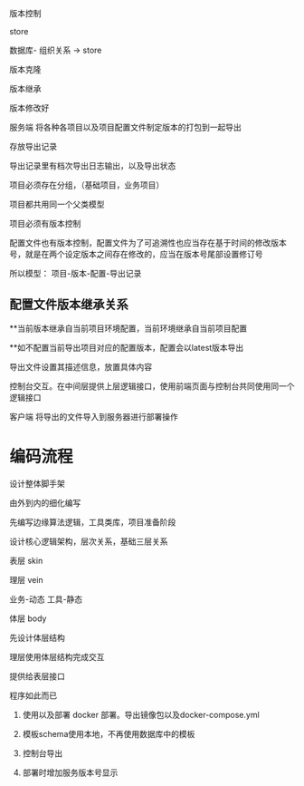版本控制 


store


数据库- 组织关系 -> store

版本克隆

版本继承


版本修改好


服务端
将各种各项目以及项目配置文件制定版本的打包到一起导出

存放导出记录

导出记录里有档次导出日志输出，以及导出状态

项目必须存在分组，（基础项目，业务项目）

项目都共用同一个父类模型

项目必须有版本控制

配置文件也有版本控制，配置文件为了可追溯性也应当存在基于时间的修改版本号，就是在两个设定版本之间存在修改的，应当在版本号尾部设置修订号

所以模型： 项目-版本-配置-导出记录

## 配置文件版本继承关系

**当前版本继承自当前项目环境配置，当前环境继承自当前项目配置

**如不配置当前导出项目对应的配置版本，配置会以latest版本导出

导出文件设置其描述信息，放置具体内容

控制台交互。在中间层提供上层逻辑接口，使用前端页面与控制台共同使用同一个逻辑接口

客户端
将导出的文件导入到服务器进行部署操作



# 编码流程

设计整体脚手架

由外到内的细化编写

先编写边缘算法逻辑，工具类库，项目准备阶段

设计核心逻辑架构，层次关系，基础三层关系

表层 skin

理层 vein

业务-动态
工具-静态

体层 body



先设计体层结构

理层使用体层结构完成交互

提供给表层接口

程序如此而已


1. 使用以及部署
    docker 部署。导出镜像包以及docker-compose.yml

2. 模板schema使用本地，不再使用数据库中的模板

3. 控制台导出

4. 部署时增加服务版本号显示
